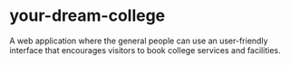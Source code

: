 # your-dream-college
A web application where the general people can use an user-friendly interface that encourages visitors to book college services and facilities.
